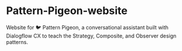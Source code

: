 # Pattern-Pigeon-website
Website for 🐦 Pattern Pigeon, a conversational assistant built with Dialogflow CX to teach the Strategy, Composite, and Observer design patterns.
